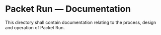 # Packet Run — Documentation
This directory shall contain documentation relating to the process, design and
operation of Packet Run.